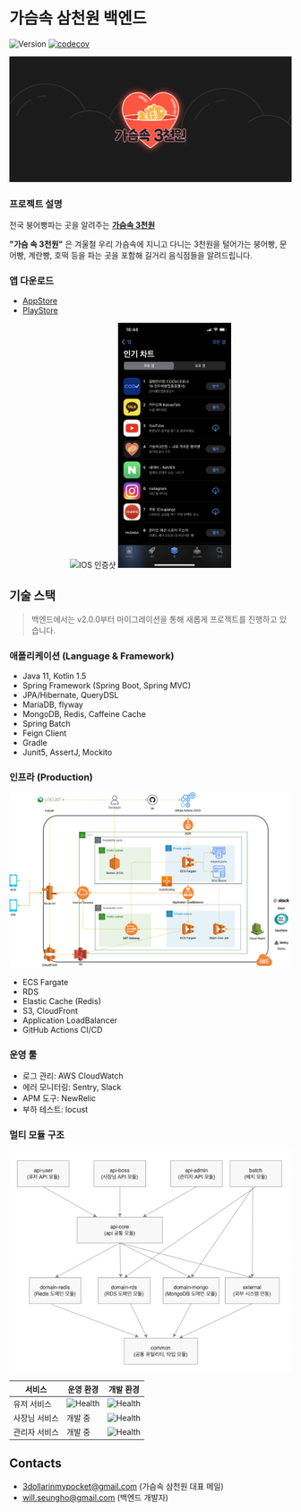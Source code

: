 # 가슴속 삼천원 백엔드

![Version](https://img.shields.io/github/v/release/depromeet/3dollars-in-my-pocket-backend?include_prereleases)
[![codecov](https://codecov.io/gh/3dollar-in-my-pocket/3dollars-in-my-pocket-backend/branch/develop/graph/badge.svg?token=QZPVF6VGHA)](https://codecov.io/gh/3dollar-in-my-pocket/3dollars-in-my-pocket-backend)

![img.png](images/logo.png)

### 프로젝트 설명
전국 붕어빵파는 곳을 알려주는 [**가슴속 3천원**](https://intro.threedollars.co.kr/)

**"가슴 속 3천원"** 은 겨울철 우리 가슴속에 지니고 다니는 3천원을 털어가는 붕어빵, 문어빵, 계란빵, 호떡 등을 파는 곳을 포함해 길거리 음식점들을 알려드립니다.

### 앱 다운로드
- [AppStore](https://apps.apple.com/kr/app/%EA%B0%80%EC%8A%B4%EC%86%8D3%EC%B2%9C%EC%9B%90-%EB%82%98%EC%99%80-%EA%B0%80%EA%B9%8C%EC%9A%B4-%EB%B6%95%EC%96%B4%EB%B9%B5/id1496099467)
- [PlayStore](https://play.google.com/store/apps/details?id=com.zion830.threedollars)

<p align="center">
    <img src="https://user-images.githubusercontent.com/7058293/110067262-b179c700-7db6-11eb-8451-223956dca69d.jpg" width="40%" alt="IOS 인증샷"/>
    <img src="./images/appstore.png" width="40%" alt="IOS 인증샷">
</p>

## 기술 스택
> 백엔드에서는 v2.0.0부터 마이그레이션을 통해 새롭게 프로젝트를 진행하고 있습니다.
### 애플리케이션 (Language & Framework)
- Java 11, Kotlin 1.5
- Spring Framework (Spring Boot, Spring MVC)
- JPA/Hibernate, QueryDSL
- MariaDB, flyway
- MongoDB, Redis, Caffeine Cache
- Spring Batch
- Feign Client
- Gradle
- Junit5, AssertJ, Mockito

### 인프라 (Production)
![img.png](images/3dollars-architecture-20211211.png)

- ECS Fargate
- RDS
- Elastic Cache (Redis)
- S3, CloudFront
- Application LoadBalancer
- GitHub Actions CI/CD

### 운영 툴
- 로그 관리: AWS CloudWatch
- 에러 모니터링: Sentry, Slack
- APM 도구: NewRelic
- 부하 테스트: locust


### 멀티 모듈 구조
![img.png](images/modules-20220307.png)

| 서비스     | 운영 환경                                                                                                                               | 개발 환경                                                                                                                                     |
|---------|-------------------------------------------------------------------------------------------------------------------------------------|-------------------------------------------------------------------------------------------------------------------------------------------|
| 유저 서비스  | ![Health](https://img.shields.io/website?down_message=DOWN&style=flat-square&up_message=UP&url=https://threedollars.co.kr/api/ping) | ![Health](https://img.shields.io/website?down_message=DOWN&style=flat-square&up_message=UP&url=https://dev.threedollars.co.kr/api/ping)   |
| 사장님 서비스 | 개발 중                                                                                                                                | ![Health](https://img.shields.io/website?down_message=DOWN&style=flat-square&up_message=UP&url=https://dev.threedollars.co.kr/boss/ping)  |
| 관리자 서비스 | 개발 중                                                                                                                                | ![Health](https://img.shields.io/website?down_message=DOWN&style=flat-square&up_message=UP&url=https://dev.threedollars.co.kr/admin/ping) |

## Contacts
- 3dollarinmypocket@gmail.com (가슴속 삼천원 대표 메일)
- will.seungho@gmail.com (백엔드 개발자)
